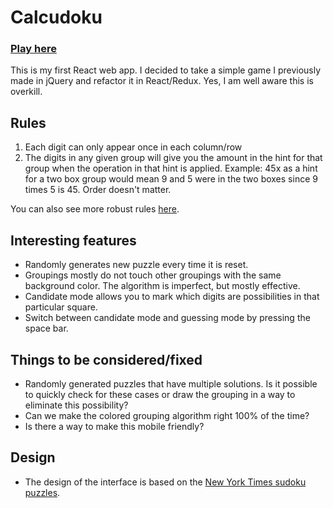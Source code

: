 # Calcudoku

### [Play here](http://shaypepper.github.io/calcudoku/react-redux)

This is my first React web app. I decided to take a simple game I previously made in jQuery and refactor it in React/Redux. Yes, I am well aware this is overkill.

## Rules
1. Each digit can only appear once in each column/row
2. The digits in any given group will give you the amount in the hint for that group when the operation in that hint is applied. Example: 45x as a hint for a two box group would mean 9 and 5 were in the two boxes since 9 times 5 is 45. Order doesn't matter.

You can also see more robust rules [here](https://www.conceptispuzzles.com/index.aspx?uri=puzzle/calcudoku/rules).

## Interesting features
* Randomly generates new puzzle every time it is reset.
* Groupings mostly do not touch other groupings with the same background color. The algorithm is imperfect, but mostly effective.
* Candidate mode allows you to mark which digits are possibilities in that particular square.
* Switch between candidate mode and guessing mode by pressing the space bar.

## Things to be considered/fixed
* Randomly generated puzzles that have multiple solutions. Is it possible to quickly check for these cases or draw the grouping in a way to eliminate this possibility?
* Can we make the colored grouping algorithm right 100% of the time?
* Is there a way to make this mobile friendly?

## Design
* The design of the interface is based on the [New York Times sudoku puzzles](https://www.nytimes.com/crosswords/game/sudoku/hard). 
